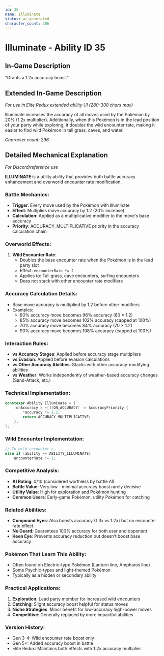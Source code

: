 ```yaml
---
id: 35
name: Illuminate
status: ai-generated
character_count: 286
---
```


# Illuminate - Ability ID 35

## In-Game Description
"Grants a 1.2x accuracy boost."

## Extended In-Game Description
*For use in Elite Redux extended ability UI (280-300 chars max)*

Illuminate increases the accuracy of all moves used by the Pokémon by 20% (1.2x multiplier). Additionally, when this Pokémon is in the lead position of your party while exploring, it doubles the wild encounter rate, making it easier to find wild Pokémon in tall grass, caves, and water.

*Character count: 296*

## Detailed Mechanical Explanation
*For Discord/reference use*

**ILLUMINATE** is a utility ability that provides both battle accuracy enhancement and overworld encounter rate modification.

### Battle Mechanics:
- **Trigger**: Every move used by the Pokémon with Illuminate
- **Effect**: Multiplies move accuracy by 1.2 (20% increase)
- **Calculation**: Applied as a multiplicative modifier to the move's base accuracy
- **Priority**: ACCURACY_MULTIPLICATIVE priority in the accuracy calculation chain

### Overworld Effects:
1. **Wild Encounter Rate**: 
   - Doubles the base encounter rate when the Pokémon is in the lead party slot
   - Effect: `encounterRate *= 2`
   - Applies to: Tall grass, cave encounters, surfing encounters
   - Does not stack with other encounter rate modifiers

### Accuracy Calculation Details:
- Base move accuracy is multiplied by 1.2 before other modifiers
- Examples:
  - 80% accuracy move becomes 96% accuracy (80 × 1.2)
  - 85% accuracy move becomes 102% accuracy (capped at 100%)
  - 70% accuracy move becomes 84% accuracy (70 × 1.2)
  - 90% accuracy move becomes 108% accuracy (capped at 100%)

### Interaction Rules:
- **vs Accuracy Stages**: Applied before accuracy stage multipliers
- **vs Evasion**: Applied before evasion calculations
- **vs Other Accuracy Abilities**: Stacks with other accuracy-modifying abilities
- **vs Weather**: Works independently of weather-based accuracy changes (Sand-Attack, etc.)

### Technical Implementation:
```c
constexpr Ability Illuminate = {
    .onAccuracy = +[](ON_ACCURACY) -> AccuracyPriority {
        *accuracy *= 1.2;
        return ACCURACY_MULTIPLICATIVE;
    },
};
```

### Wild Encounter Implementation:
```c
// In wild_encounter.c
else if (ability == ABILITY_ILLUMINATE)
    encounterRate *= 2;
```

### Competitive Analysis:
- **AI Rating**: 0/10 (considered worthless by battle AI)
- **Battle Value**: Very low - minimal accuracy boost rarely decisive
- **Utility Value**: High for exploration and Pokémon hunting
- **Common Users**: Early-game Pokémon, utility Pokémon for catching

### Related Abilities:
- **Compound Eyes**: Also boosts accuracy (1.3x vs 1.2x) but no encounter rate effect
- **No Guard**: Guarantees 100% accuracy for both user and opponent
- **Keen Eye**: Prevents accuracy reduction but doesn't boost base accuracy

### Pokémon That Learn This Ability:
- Often found on Electric-type Pokémon (Lanturn line, Ampharos line)
- Some Psychic-types and light-themed Pokémon
- Typically as a hidden or secondary ability

### Practical Applications:
1. **Exploration**: Lead party member for increased wild encounters
2. **Catching**: Slight accuracy boost helpful for status moves
3. **Niche Strategies**: Minor benefit for low-accuracy high-power moves
4. **Competitive**: Generally replaced by more impactful abilities

### Version History:
- Gen 3-4: Wild encounter rate boost only
- Gen 5+: Added accuracy boost in battle
- Elite Redux: Maintains both effects with 1.2x accuracy multiplier